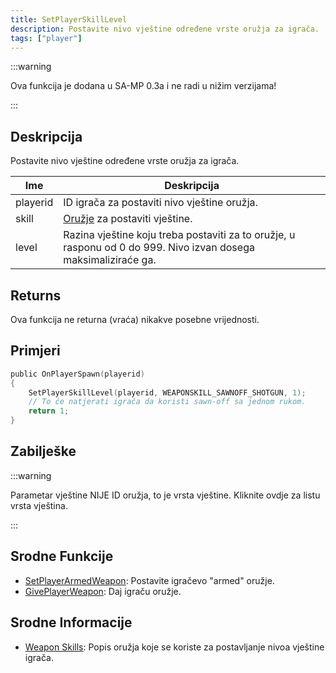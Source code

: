 ```yaml
---
title: SetPlayerSkillLevel
description: Postavite nivo vještine određene vrste oružja za igrača.
tags: ["player"]
---
```


:::warning

Ova funkcija je dodana u SA-MP 0.3a i ne radi u nižim verzijama!

:::

## Deskripcija

Postavite nivo vještine određene vrste oružja za igrača.

| Ime      | Deskripcija                                                                                                     |
| -------- | --------------------------------------------------------------------------------------------------------------- |
| playerid | ID igrača za postaviti nivo vještine oružja.                                                                    |
| skill    | [Oružje](../resources/weaponskills) za postaviti vještine.                                                      |
| level    | Razina vještine koju treba postaviti za to oružje, u rasponu od 0 do 999. Nivo izvan dosega maksimaliziraće ga. |

## Returns

Ova funkcija ne returna (vraća) nikakve posebne vrijednosti.

## Primjeri

```c
public OnPlayerSpawn(playerid)
{
    SetPlayerSkillLevel(playerid, WEAPONSKILL_SAWNOFF_SHOTGUN, 1);
    // To će natjerati igrača da koristi sawn-off sa jednom rukom.
    return 1;
}
```

## Zabilješke

:::warning

Parametar vještine NIJE ID oružja, to je vrsta vještine. Kliknite ovdje za listu vrsta vještina.

:::

## Srodne Funkcije

- [SetPlayerArmedWeapon](SetPlayerArmedWeapon): Postavite igračevo "armed" oružje.
- [GivePlayerWeapon](GivePlayerWeapon): Daj igraču oružje.

## Srodne Informacije

- [Weapon Skills](../resources/weaponskills#skill-levels): Popis oružja koje se koriste za postavljanje nivoa vještine igrača.
